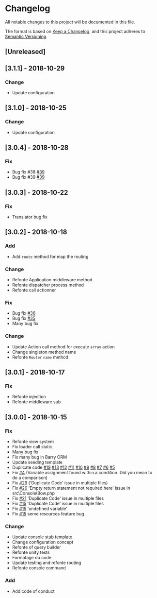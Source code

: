 # Changelog

All notable changes to this project will be documented in this file.

The format is based on [Keep a Changelog](https://keepachangelog.com/en/1.0.0/),
and this project adheres to [Semantic Versioning](https://semver.org/spec/v2.0.0.html).

## [Unreleased]

## [3.1.1] - 2018-10-29

### Change

- Update configuration

## [3.1.0] - 2018-10-25

### Change

- Update configuration

## [3.0.4] - 2018-10-28

### Fix
- Bug fix #38 [#39](https://github.com/bowphp/framework/issues/38)
- Bug fix #39 [#39](https://github.com/bowphp/framework/issues/39)

## [3.0.3] - 2018-10-22

### Fix

- Translator bug fix

## [3.0.2] - 2018-10-18

### Add

- Add `route` method for map the routing

### Change

- Refonte Application middleware method.
- Refonte dispatcher process method
- Refonte call actionner

### Fix

- Bug fix [#36](https://github.com/bowphp/framework/issues/36)
- Bug fix [#35](https://github.com/bowphp/framework/issues/35)
- Many bug fix

### Change

- Update Action call method for execute `array` action
- Change singleton method name
- Refonte `Router` `name` method

## [3.0.1] - 2018-10-17

### Fix

- Refonte injection
- Refonte middleware sub

## [3.0.0] - 2018-10-15 

### Fix
- Refonte view system
- Fix loader call static
- Many bug fix
- Fix many bug in Barry ORM
- Update seeding template
- Duplicate code [#19](https://github.com/bowphp/framework/issues/19) [#13](https://github.com/bowphp/framework/issues/13) [#12](https://github.com/bowphp/framework/issues/12) [#11](https://github.com/bowphp/framework/issues/12) [#10](https://github.com/bowphp/framework/issues/10) [#9](https://github.com/bowphp/framework/issues/9) [#8](https://github.com/bowphp/framework/issues/8) [#7](https://github.com/bowphp/framework/issues/7) [#6](https://github.com/bowphp/framework/issues/6) [#5](https://github.com/bowphp/framework/issues/5)
- Fix [#4](https://github.com/bowphp/framework/issues/4) (Variable assignment found within a condition. Did you mean to do a comparison)
- Fix [#29](https://github.com/bowphp/framework/issues/29) ('Duplicate Code' issue in multiple files)
- Fix [#20](https://github.com/bowphp/framework/issues/20) 'Empty return statement not required here' issue in src\Console\Bow.php
- Fix [#21](https://github.com/bowphp/framework/issues/21) 'Duplicate Code' issue in multiple files
- Fix [#15](https://github.com/bowphp/framework/issues/15) 'Duplicate Code' issue in multiple files
- Fix [#15](https://github.com/bowphp/framework/issues/15) 'undefined variable'
- Fix [#15](https://github.com/bowphp/framework/issues/34) serve resources feature bug

### Change

- Update console stub template
- Change configuration concept
- Refonte of query builder
- Refonte unity tests
- Formatage du code
- Update testing and refonte routing
- Refonte console command

### Add
- Add code of conduct
